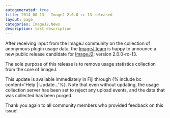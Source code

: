 ```yaml
---
autogenerated: true
title: 2014-08-13 - ImageJ 2.0.0-rc-13 released
layout: page
categories: ImageJ2,News
description: test description
---
```


After receiving input from the ImageJ community on the collection of anonymous plugin usage data, the [ImageJ team](Contributors) is happy to announce a new public release candidate for [ImageJ2](ImageJ2): version 2.0.0-rc-13.

The sole purpose of this release is to remove usage statistics collection from the core of ImageJ.

This update is available immediately in Fiji through {% include bc content='Help | Update...'%}. Note that even without updating, the usage collection server has been set to reject any upload events, and the data that was collected has been purged.

Thank you again to all community members who provided feedback on this issue!

 
